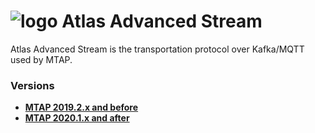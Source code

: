 # ![logo](/Media/branding.png) Atlas Advanced Stream

Atlas Advanced Stream is the transportation protocol over Kafka/MQTT used by MTAP.


### Versions
- [**MTAP 2019.2.x and before**](2019.1/README.md)<br>
- [**MTAP 2020.1.x and after**](2020.1/README.md)<br>